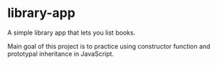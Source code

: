 # library-app
A simple library app that lets you list books.

Main goal of this project is to practice using constructor function and prototypal inheritance in JavaScript.